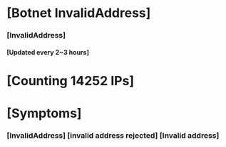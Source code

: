 # [Botnet InvalidAddress]
### [InvalidAddress]
#### [Updated every 2~3 hours]

# [Counting 14252 IPs]

# [Symptoms] 

###   [InvalidAddress] [invalid address rejected] [Invalid address]
